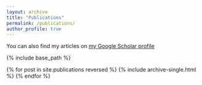 ```yaml
---
layout: archive
title: "Publications"
permalink: /publications/
author_profile: true
---
```


<!-- {% if author.googlescholar %} -->
<!-- You can also find my articles on <u><a href="{{author.googlescholar}}">my Google Scholar profile</a>.</u> -->
<!-- {% endif %} -->
You can also find my articles on [my Google Scholar profile](https://scholar.google.com/citations?user=2e1sfqAAAAAJ&hl=en&authuser=1)

{% include base_path %}

{% for post in site.publications reversed %}
  {% include archive-single.html %}
{% endfor %}
